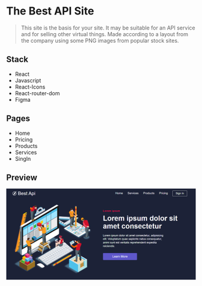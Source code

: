 # The Best API Site

> This site is the basis for your site. 
> It may be suitable for an API service and for 
> selling other virtual things. Made according to a 
> layout from the company using some PNG images from popular stock sites.

## Stack

- React
- Javascript
- React-Icons
- React-router-dom
- Figma

## Pages

- Home
- Pricing
- Products
- Services
- SingIn

## Preview

![Preview](https://github.com/Pavel-Parkhomenko/BestApi-Site/blob/master/preview/img.png "Home")
